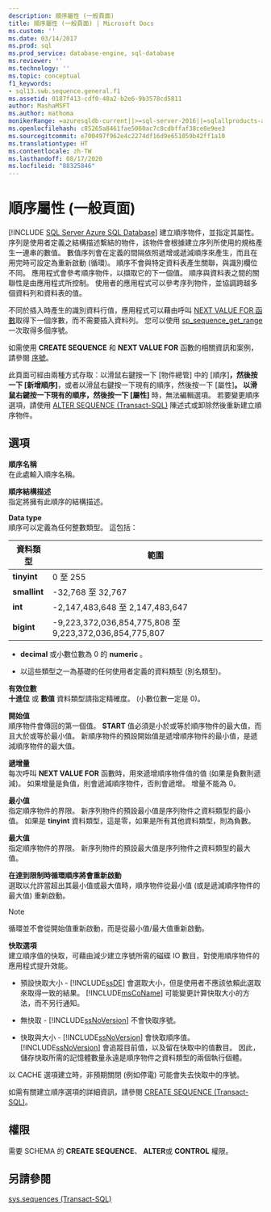 ```yaml
---
description: 順序屬性 (一般頁面)
title: 順序屬性 (一般頁面) | Microsoft Docs
ms.custom: ''
ms.date: 03/14/2017
ms.prod: sql
ms.prod_service: database-engine, sql-database
ms.reviewer: ''
ms.technology: ''
ms.topic: conceptual
f1_keywords:
- sql13.swb.sequence.general.f1
ms.assetid: 0187f413-cdf0-48a2-b2e6-9b3578cd5811
author: MashaMSFT
ms.author: mathoma
monikerRange: =azuresqldb-current||>=sql-server-2016||=sqlallproducts-allversions||>=sql-server-linux-2017||=azuresqldb-mi-current
ms.openlocfilehash: c85265a8461fae5060ac7c8cdbffaf38ce8e9ee3
ms.sourcegitcommit: e700497f962e4c2274df16d9e651059b42ff1a10
ms.translationtype: HT
ms.contentlocale: zh-TW
ms.lasthandoff: 08/17/2020
ms.locfileid: "88325846"
---
```

# <a name="sequence-properties-general-page"></a>順序屬性 (一般頁面)
[!INCLUDE [SQL Server Azure SQL Database](../../includes/applies-to-version/sql-asdb.md)]
  建立順序物件，並指定其屬性。 序列是使用者定義之結構描述繫結的物件，該物件會根據建立序列所使用的規格產生一連串的數值。 數值序列會在定義的間隔依照遞增或遞減順序來產生，而且在用完時可設定為重新啟動 (循環)。 順序不會與特定資料表產生關聯，與識別欄位不同。 應用程式會參考順序物件，以擷取它的下一個值。 順序與資料表之間的關聯性是由應用程式所控制。 使用者的應用程式可以參考序列物件，並協調跨越多個資料列和資料表的值。  
  
 不同於插入時產生的識別資料行值，應用程式可以藉由呼叫 [NEXT VALUE FOR 函數](../../t-sql/functions/next-value-for-transact-sql.md)取得下一個序數，而不需要插入資料列。 您可以使用 [sp_sequence_get_range](../../relational-databases/system-stored-procedures/sp-sequence-get-range-transact-sql.md) 一次取得多個序號。  
  
 如需使用 **CREATE SEQUENCE** 和 **NEXT VALUE FOR** 函數的相關資訊和案例，請參閱 [序號](../../relational-databases/sequence-numbers/sequence-numbers.md)。  
  
 此頁面可經由兩種方式存取：以滑鼠右鍵按一下 [物件總管] 中的 [順序]****，然後按一下 [新增順序]****，或者以滑鼠右鍵按一下現有的順序，然後按一下 [屬性]****。 以滑鼠右鍵按一下現有的順序，然後按一下 [屬性]**** 時，無法編輯選項。 若要變更順序選項，請使用 [ALTER SEQUENCE &#40;Transact-SQL&#41;](../../t-sql/statements/alter-sequence-transact-sql.md) 陳述式或卸除然後重新建立順序物件。  
  
## <a name="options"></a>選項  
 **順序名稱**  
 在此處輸入順序名稱。  
  
 **順序結構描述**  
 指定將擁有此順序的結構描述。  
  
 **Data type**  
 順序可以定義為任何整數類型。 這包括：  
  
|資料類型|範圍|  
|---------------|-----------|  
|**tinyint**|0 至 255|  
|**smallint**|-32,768 至 32,767|  
|**int**|-2,147,483,648 至 2,147,483,647|  
|**bigint**|-9,223,372,036,854,775,808 至 9,223,372,036,854,775,807|  
  
-   **decimal** 或小數位數為 0 的 **numeric** 。  
  
-   以這些類型之一為基礎的任何使用者定義的資料類型 (別名類型)。  
  
 **有效位數**  
 **十進位** 或 **數值** 資料類型請指定精確度。 (小數位數一定是 0)。  
  
 **開始值**  
 順序物件會傳回的第一個值。 **START** 值必須是小於或等於順序物件的最大值，而且大於或等於最小值。 新順序物件的預設開始值是遞增順序物件的最小值，是遞減順序物件的最大值。  
  
 **遞增量**  
 每次呼叫 **NEXT VALUE FOR** 函數時，用來遞增順序物件值的值 (如果是負數則遞減)。 如果增量是負值，則會遞減順序物件，否則會遞增。 增量不能為 0。  
  
 **最小值**  
 指定順序物件的界限。 新序列物件的預設最小值是序列物件之資料類型的最小值。 如果是 **tinyint** 資料類型，這是零，如果是所有其他資料類型，則為負數。  
  
 **最大值**  
 指定順序物件的界限。 新序列物件的預設最大值是序列物件之資料類型的最大值。  
  
 **在達到限制時循環順序將會重新啟動**  
 選取以允許當超出其最小值或最大值時，順序物件從最小值 (或是遞減順序物件的最大值) 重新啟動。  
  
> [!NOTE]  
>  循環並不會從開始值重新啟動，而是從最小值/最大值重新啟動。  
  
 **快取選項**  
 建立順序值的快取，可藉由減少建立序號所需的磁碟 IO 數目，對使用順序物件的應用程式提升效能。  
  
-   預設快取大小 - [!INCLUDE[ssDE](../../includes/ssde-md.md)] 會選取大小，但是使用者不應該依賴此選取來取得一致的結果。 [!INCLUDE[msCoName](../../includes/msconame-md.md)] 可能變更計算快取大小的方法，而不另行通知。  
  
-   無快取 - [!INCLUDE[ssNoVersion](../../includes/ssnoversion-md.md)] 不會快取序號。  
  
-   快取與大小 - [!INCLUDE[ssNoVersion](../../includes/ssnoversion-md.md)] 會快取順序值。 [!INCLUDE[ssNoVersion](../../includes/ssnoversion-md.md)] 會追蹤目前值，以及留在快取中的值數目。 因此，儲存快取所需的記憶體數量永遠是順序物件之資料類型的兩個執行個體。  
  
 以 CACHE 選項建立時，非預期關閉 (例如停電) 可能會失去快取中的序號。  
  
 如需有關建立順序選項的詳細資訊，請參閱 [CREATE SEQUENCE &#40;Transact-SQL&#41;](../../t-sql/statements/create-sequence-transact-sql.md)。  
  
## <a name="permissions"></a>權限  
 需要 SCHEMA 的 **CREATE SEQUENCE**、 **ALTER**或 **CONTROL** 權限。  
  
## <a name="see-also"></a>另請參閱  
 [sys.sequences &#40;Transact-SQL&#41;](../../relational-databases/system-catalog-views/sys-sequences-transact-sql.md)  
  
  
